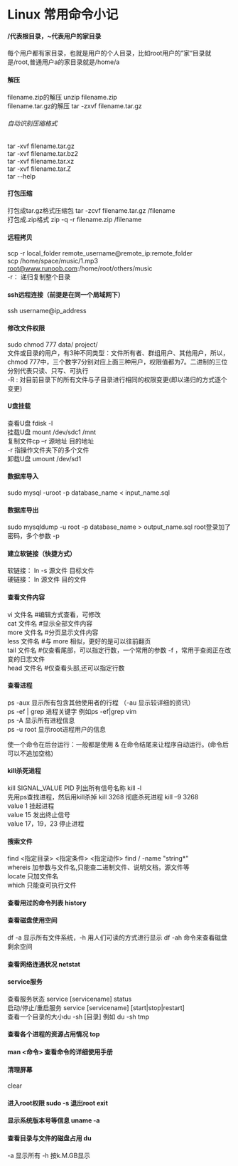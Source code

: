 # Linux 常用命令小记
#### /代表根目录，~代表用户的家目录  
每个用户都有家目录，也就是用户的个人目录，比如root用户的”家“目录就是/root,普通用户a的家目录就是/home/a
#### 解压
filename.zip的解压 unzip filename.zip  
filename.tar.gz的解压 tar -zxvf filename.tar.gz 
###### 自动识别压缩格式 
tar -xvf filename.tar.gz  
tar -xvf filename.tar.bz2    
tar -xvf filename.tar.xz  
tar -xvf filename.tar.Z  
tar --help 
#### 打包压缩  
打包成tar.gz格式压缩包 tar -zcvf filename.tar.gz /filename   
打包成.zip格式 zip -q -r filename.zip /filename
#### 远程拷贝  
scp -r local_folder remote_username@remote_ip:remote_folder    
scp /home/space/music/1.mp3 root@www.runoob.com:/home/root/others/music  
-r： 递归复制整个目录  
#### ssh远程连接（前提是在同一个局域网下）  
ssh username@ip_address  
#### 修改文件权限  
sudo chmod 777  data/ project/  
文件或目录的用户，有3种不同类型：文件所有者、群组用户、其他用户，所以，chmod 777中，三个数字7分别对应上面三种用户，权限值都为7。二进制的三位分别代表只读、只写、可执行    
-R : 对目前目录下的所有文件与子目录进行相同的权限变更(即以递归的方式逐个变更)   
#### U盘挂载  
 查看U盘 fdisk -l    
 挂载U盘  mount /dev/sdc1 /mnt  
 复制文件cp –r 源地址 目的地址  
 -r 指操作文件夹下的多个文件  
 卸载U盘 umount /dev/sd1  
#### 数据库导入 
sudo mysql -uroot -p database_name < input_name.sql    
#### 数据库导出 
sudo mysqldump -u root -p database_name > output_name.sql 
root登录加了密码，多个参数 -p 
#### 建立软链接（快捷方式） 
软链接： ln -s 源文件 目标文件  
硬链接： ln 源文件 目的文件  
#### 查看文件内容  
vi 文件名 #编辑方式查看，可修改  
cat 文件名 #显示全部文件内容  
more 文件名 #分页显示文件内容  
less 文件名 #与 more 相似，更好的是可以往前翻页  
tail 文件名 #仅查看尾部，可以指定行数，一个常用的参数 -f ，常用于查阅正在改变的日志文件  
head 文件名 #仅查看头部,还可以指定行数  
#### 查看进程    
ps -aux 显示所有包含其他使用者的行程  （-au 显示较详细的资讯）    
ps -ef | grep 进程关键字 例如ps -ef|grep vim   
ps -A 显示所有进程信息  
ps -u root  显示root进程用户的信息  
 
使一个命令在后台运行：一般都是使用 & 在命令结尾来让程序自动运行。(命令后可以不追加空格)  
#### kill杀死进程  
kill SIGNAL_VALUE PID
列出所有信号名称 kill -l  
先用ps查找进程，然后用kill杀掉 kill 3268
彻底杀死进程 kill –9 3268  
value 1 挂起进程   
value 15 发出终止信号  
value 17，19，23 停止进程  
#### 搜索文件  
find <指定目录> <指定条件> <指定动作> find / -name "string*"  
whereis 加参数与文件名,只能查二进制文件、说明文档，源文件等  
locate 只加文件名  
which 只能查可执行文件  

#### 查看用过的命令列表 history
#### 查看磁盘使用空间   
df -a 显示所有文件系统，-h 用人们可读的方式进行显示 df -ah 命令来查看磁盘剩余空间  
#### 查看网络连通状况 netstat
#### service服务
查看服务状态 service [servicename] status  
启动/停止/重启服务 service [servicename] [start|stop|restart]  
查看一个目录的大小du -sh [目录]  例如 du -sh tmp  
#### 查看各个进程的资源占用情况 top  
#### man <命令> 查看命令的详细使用手册
#### 清理屏幕  
clear
#### 进入root权限 sudo -s 退出root exit
#### 显示系统版本号等信息 uname -a
#### 查看目录与文件的磁盘占用 du   
-a 显示所有 -h 按k.M.GB显示
